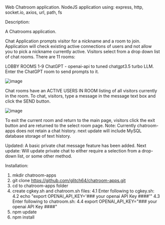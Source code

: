 Web Chatroom application. 
NodeJS application using: express, http, socket.io, axios, url, path, fs
 
Description:

A Chatrooms application.

Chat Application prompts visitor for a nickname and a room to join.  
Application will check existing active connections of users and not allow you to pick a nickname currently active.
Visitors select from a drop down list of chat rooms.  There are 11 rooms:

LOBBY
ROOMS 1-9
ChatGPT - openai-api to tuned chatgpt3.5 turbo LLM.  Enter the ChatGPT room to send prompts to it.

![image](https://github.com/glitch64/chatroom-apps/assets/6064068/e1e5b7e0-eab4-4da8-a68c-f6c183d43f3d)

Chat rooms have an ACTIVE USERS IN ROOM listing of all visitors currently in the room.
To chat, visitors, type a message in the message text box and click the SEND button.

![image](https://github.com/glitch64/chatroom-apps/assets/6064068/93cc3008-7936-4a2f-bc56-48b18a427a5a)

To exit the current room and return to the main page, visitors click the exit button and are returned to the select room page.
Note:  Currently chatroom-apps does not retain a chat history.  next update will include MySQL database storage of text history.

Updated:  A basic private chat message feature has been added.
Next update:  Will update private chat to either require a selection from a drop-down list, or some other method. 

Installation:
1. mkdir chatroom-apps
2. git clone https://github.com/glitch64/chatroom-apps.git
3. cd to chatroom-apps folder
4. create cgkey.sh and chatroom.sh files:
   4.1	Enter following to cgkey.sh:
   4.2	echo "export OPENAI_API_KEY='### your openai API Key ####'"
   4.3	Enter following to chatroom.sh: 
   4.4	export OPENAI_API_KEY="### your openai API Key ####"
5. npm update
6. npm install




